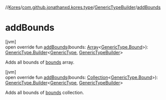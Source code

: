 //[Kores](../../../index.md)/[com.github.jonathanxd.kores.type](../index.md)/[GenericTypeBuilder](index.md)/[addBounds](add-bounds.md)

# addBounds

[jvm]\
open override fun [addBounds](add-bounds.md)(bounds: [Array](https://kotlinlang.org/api/latest/jvm/stdlib/kotlin/-array/index.html)<[GenericType.Bound](../-generic-type/-bound/index.md)>): [GenericType.Builder](../-generic-type/-builder/index.md)<[GenericType](../-generic-type/index.md), [GenericTypeBuilder](index.md)>

Adds all bounds of [bounds](add-bounds.md) array.

[jvm]\
open override fun [addBounds](add-bounds.md)(bounds: [Collection](https://kotlinlang.org/api/latest/jvm/stdlib/kotlin.collections/-collection/index.html)<[GenericType.Bound](../-generic-type/-bound/index.md)>): [GenericType.Builder](../-generic-type/-builder/index.md)<[GenericType](../-generic-type/index.md), [GenericTypeBuilder](index.md)>

Adds all bounds of [bounds](add-bounds.md) collection.
